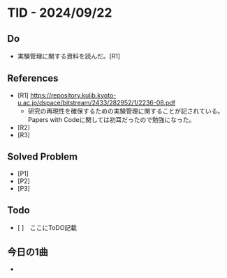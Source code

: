 # TID - 2024/09/22
<!--
## Learnings
- 
- 
-->


## Do
- 実験管理に関する資料を読んだ。[R1]

## References
- [R1] https://repository.kulib.kyoto-u.ac.jp/dspace/bitstream/2433/282952/1/2236-08.pdf
  - 研究の再現性を確保するための実験管理に関することが記されている。Papers with Codeに関しては初耳だったので勉強になった。
- [R2] 
- [R3] 

## Solved Problem
- [P1] 
- [P2] 
- [P3] 


## Todo
- [ ]　ここにToDO記載

## 今日の1曲
- 
